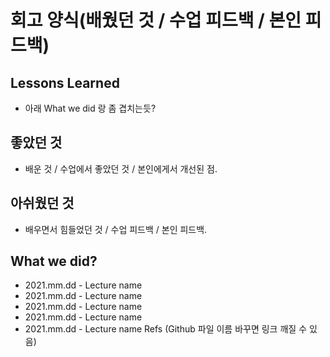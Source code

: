 # 회고 양식(배웠던 것 / 수업 피드백 / 본인 피드백)

## Lessons Learned
- 아래 What we did 랑 좀 겹치는듯?

## 좋았던 것
- 배운 것 / 수업에서 좋았던 것 / 본인에게서 개선된 점.

## 아쉬웠던 것
- 배우면서 힘들었던 것 / 수업 피드백 / 본인 피드백.

## What we did?
- 2021.mm.dd - Lecture name
- 2021.mm.dd - Lecture name
- 2021.mm.dd - Lecture name
- 2021.mm.dd - Lecture name
- 2021.mm.dd - Lecture name
Refs (Github 파일 이름 바꾸면 링크 깨질 수 있음)
